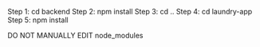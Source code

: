 Step 1: cd backend
Step 2: npm install
Step 3: cd ..
Step 4: cd laundry-app
Step 5: npm install

DO NOT MANUALLY EDIT node_modules
